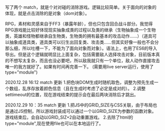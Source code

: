 写了两个
match，就是个对对碰的消除游戏。逻辑比较简单。关于面向的对象的体现，就是点击消除的是对象（dom对象）。

RPG，素材和灵感来自于FF3（暴露年龄），但也只包含回合战斗部分。我觉得RPG游戏能比较好体现现实抽象成类的过程以及类的继承（生物抽象成一个生物类，英雄和怪物都继承自生物类，生物类的拥有最基本的攻击动作……）（道具可以抽象成道具类，道具类可以衍生出回复类、攻击类……但其实好像一般也不会分那么细，所以吐槽一下，不能为了面向对象而对象）。语法上，也用了ES6的导入导出。但是这个逻辑就明显比上面复杂，包括需要敌人选择攻击对象，目前版本真的不想写太复杂，而且也没必要吧，所以敌我就只有一个单位，敌人动作直接攻击唯一的我方就好了。如果有时间再完善一下。
(需要用live server运行，使用了type="module")

2020.12.28 16:12
match 更新
1.把色块DOM生成时随机取色，调整为预先生成一个数组，乱序存放着颜色信息（且在生成时考虑了必定是成对的）。
2.调整settimeout的位置，现在游戏结束的提示会在最后两块消除后才跳出。

2020.12.29 10：35
match 更新
1.把JS中的GRID_SIZE与CSS关联，由于布局也是通过JS控制，所以游戏封装成可以通过一个以GRID_SIZE为参数的函数对象。游戏结束后，会自动以GRID_SIZ+2自动重置游戏。
2.去除了html的type="module",现在使用file也可以在本地运行了。